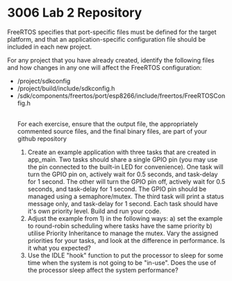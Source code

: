 # 3006 Lab 2 Repository 


FreeRTOS specifies that port-specific files must be defined for the target platform, and that an 
application-specific configuration file should be included in each new project. 

For any project that you have already created, identify the following files and how changes in any one will affect the FreeRTOS configuration:

<ul type="disc">
<li> /project/sdkconfig</li>
<li> /project/build/include/sdkconfig.h</li>
<li> /sdk/components/freertos/port/esp8266/include/freertos/FreeRTOSConfig.h</li>
<br>
<p> 
    For each exercise, ensure that the output file, the appropriately commented source files, and the final binary files, are part of your github repository
</p>

<ol start="1">
<li>Create an example application with three tasks that are created in app_main. Two tasks should share a single GPIO pin (you may use the pin connected to the built-in LED for convenience). 
        One task will turn the GPIO pin on, actively wait for 0.5 seconds, and task-delay for 1 second. 
        The other will turn the GPIO pin off, actively wait for 0.5 seconds, and task-delay for 1 second. 
        The GPIO pin should be managed using a semaphore/mutex. 
        The third task will print a status message only, and task-delay for 1 second. 
        Each task should have it's own priority level. Build and run your code.</li>
<li> Adjust the example from 1) in the following ways: 
        a) set the example to round-robin scheduling where tasks have the same priority 
        b) utilise Priority Inheritance to manage the mutex. 
        Vary the assigned priorities for your tasks, and look at the difference in performance. Is it what you expected?</li>
<li> Use the IDLE "hook" function to put the processor to sleep for some time when the system is not going to be "in-use". 
        Does the use of the processor sleep affect the system performance? </li>
</ol>
</ul>


   

